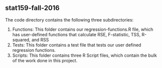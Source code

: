 stat159-fall-2016
---
The code directory contains the following three subdirectories:  
1) Functions: This folder contains our regression-functions.R file, which has user-defined functions that calculate RSE, F-statistic, TSS, R-squared, and RSS  
2) Tests: This folder contains a test file that tests our user defined regression functions.  
3) Scripts: This folder contains three R Script files, which contain the bulk of the work done in this project. 

